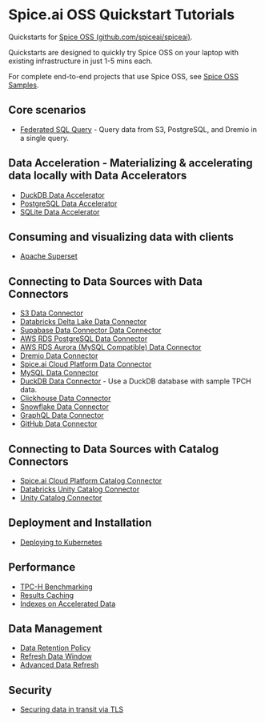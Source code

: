 # Spice.ai OSS Quickstart Tutorials

Quickstarts for [Spice OSS (github.com/spiceai/spiceai)](https://github.com/spiceai/spiceai).

Quickstarts are designed to quickly try Spice OSS on your laptop with existing infrastructure in just 1-5 mins each.

For complete end-to-end projects that use Spice OSS, see [Spice OSS Samples](https://github.com/spiceai/samples#samples).

## Core scenarios

- [Federated SQL Query](./federation/README.md) - Query data from S3, PostgreSQL, and Dremio in a single query.

## Data Acceleration - Materializing & accelerating data locally with Data Accelerators

- [DuckDB Data Accelerator](./duckdb/accelerator/README.md)
- [PostgreSQL Data Accelerator](./postgres/README.md)
- [SQLite Data Accelerator](./sqlite/accelerator/README.md)

## Consuming and visualizing data with clients

- [Apache Superset](./superset/README.md)

## Connecting to Data Sources with Data Connectors

- [S3 Data Connector](./s3/README.md)
- [Databricks Delta Lake Data Connector](./databricks/README.md)
- [Supabase Data Connector Data Connector](./supabase/README.md)
- [AWS RDS PostgreSQL Data Connector](./rds-postgresql/README.md)
- [AWS RDS Aurora (MySQL Compatible) Data Connector](./rds-aurora-mysql/README.md)
- [Dremio Data Connector](./dremio/README.md)
- [Spice.ai Cloud Platform Data Connector](./spiceai/README.md)
- [MySQL Data Connector](./mysql/README.md)
- [DuckDB Data Connector](./duckdb/connector/README.md) - Use a DuckDB database with sample TPCH data.
- [Clickhouse Data Connector](./clickhouse/README.md)
- [Snowflake Data Connector](./snowflake/README.md)
- [GraphQL Data Connector](./graphql/README.md)
- [GitHub Data Connector](./github/README.md)

## Connecting to Data Sources with Catalog Connectors

- [Spice.ai Cloud Platform Catalog Connector](./catalogs/spiceai/README.md)
- [Databricks Unity Catalog Connector](./catalogs/databricks/README.md)
- [Unity Catalog Connector](./catalogs/unity_catalog/README.md)

## Deployment and Installation

- [Deploying to Kubernetes](./kubernetes/README.md)

## Performance

- [TPC-H Benchmarking](./tpc-h/README.md)
- [Results Caching](./caching/README.md)
- [Indexes on Accelerated Data](./acceleration/indexes/README.md)

## Data Management

- [Data Retention Policy](./retention/README.md)
- [Refresh Data Window](./refresh-data-window/README.md)
- [Advanced Data Refresh](./acceleration/data-refresh/README.md)

## Security

- [Securing data in transit via TLS](./tls/README.md)
